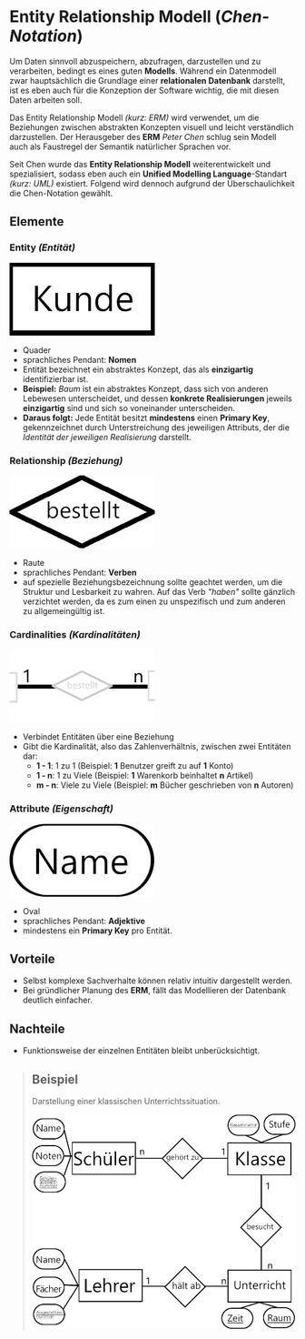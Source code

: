 # Entity Relationship Modell (_Chen-Notation_)

Um Daten sinnvoll abzuspeichern, abzufragen, darzustellen und zu verarbeiten, bedingt es eines guten __Modells__. Während ein Datenmodell zwar hauptsächlich die Grundlage einer __relationalen Datenbank__ darstellt, ist es eben auch für die Konzeption der Software wichtig, die mit diesen Daten arbeiten soll. 

Das Entity Relationship Modell _(kurz: ERM)_ wird verwendet, um die Beziehungen zwischen abstrakten Konzepten visuell und leicht verständlich darzustellen. Der Herausgeber des __ERM__ _Peter Chen_ schlug sein Modell auch als Faustregel der Semantik natürlicher Sprachen vor.

Seit Chen wurde das __Entity Relationship Modell__ weiterentwickelt und spezialisiert, sodass eben auch ein __Unified Modelling Language__-Standart _(kurz: UML)_ existiert. Folgend wird dennoch aufgrund der Überschaulichkeit die Chen-Notation gewählt.

## Elemente

### Entity _(Entität)_
![Entität](/images/erm_entity.png)
* Quader
* sprachliches Pendant: __Nomen__
* Entität bezeichnet ein abstraktes Konzept, das als __einzigartig__ identifizierbar ist.
* __Beispiel:__ _Baum_ ist ein abstraktes Konzept, dass sich von anderen Lebewesen unterscheidet, und dessen __konkrete Realisierungen__ jeweils __einzigartig__ sind und sich so voneinander unterscheiden.
* __Daraus folgt:__ Jede Entität besitzt __mindestens__ einen __Primary Key__, gekennzeichnet durch Unterstreichung des jeweiligen Attributs, der die _Identität der jeweiligen Realisierung_ darstellt.


### Relationship _(Beziehung)_
![Beziehung](/images/erm_relationship.png)
* Raute
* sprachliches Pendant: __Verben__
* auf spezielle Beziehungsbezeichnung sollte geachtet werden, um die Struktur und Lesbarkeit zu wahren. Auf das Verb _"haben"_ sollte gänzlich verzichtet werden, da es zum einen zu unspezifisch und zum anderen zu allgemeingültig ist.

### Cardinalities _(Kardinalitäten)_
![Kardinalitäten](/images/erm_cardinality.png)
* Verbindet Entitäten über eine Beziehung
* Gibt die Kardinalität, also das Zahlenverhältnis, zwischen zwei Entitäten dar:
  * __1 - 1__: 1 zu 1 (Beispiel: __1__ Benutzer greift zu auf __1__ Konto) 
  * __1 - n__: 1 zu Viele (Beispiel: __1__ Warenkorb beinhaltet __n__ Artikel)
  * __m - n__: Viele zu Viele (Beispiel: __m__ Bücher geschrieben von __n__ Autoren)

### Attribute _(Eigenschaft)_
![Eigenschaft](images/erm_attribute.png)
* Oval
* sprachliches Pendant: __Adjektive__
* mindestens ein __Primary Key__ pro Entität.
  
## Vorteile
* Selbst komplexe Sachverhalte können relativ intuitiv dargestellt werden.
* Bei gründlicher Planung des __ERM__, fällt das Modellieren der Datenbank deutlich einfacher.

## Nachteile
* Funktionsweise der einzelnen Entitäten bleibt unberücksichtigt.

>## Beispiel
>Darstellung einer klassischen Unterrichtssituation.
>
>![Beispiel](images/erm_beispiel.png)
